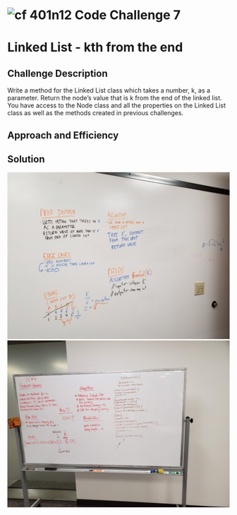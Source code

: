 

![cf](http://i.imgur.com/7v5ASc8.png) 401n12 Code Challenge 7
===
# Linked List - kth from the end

## Challenge Description
Write a method for the Linked List class which takes a number, k, as a parameter. Return the node’s value that is k from the end of the linked list. You have access to the Node class and all the properties on the Linked List class as well as the methods created in previous challenges.

## Approach and Efficiency

## Solution
![initial whiteboard](./assets/ll-kth-from-end.jpg)
![study session whiteboard](./assets/kthfromendstudy.jpg)

